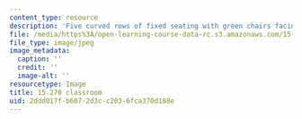 ```yaml
---
content_type: resource
description: 'Five curved rows of fixed seating with green chairs facing a lectern. '
file: /media/https%3A/open-learning-course-data-rc.s3.amazonaws.com/15-270-ethical-practice-leading-through-professionalism-social-responsibility-and-system-design-spring-2016/2ddd017fb6072d3cc2036fca370d188e_15-270-classroom.jpg
file_type: image/jpeg
image_metadata:
  caption: ''
  credit: ''
  image-alt: ''
resourcetype: Image
title: 15.270 classroom
uid: 2ddd017f-b607-2d3c-c203-6fca370d188e
---
```

